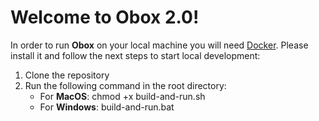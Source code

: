 # Welcome to Obox 2.0!

In order to run **Obox** on your local machine you will need [Docker](https://www.docker.com/products/docker-desktop/). Please install it and follow the next steps to start local development:

1. Clone the repository
2. Run the following command in the root directory:
	- For **MacOS**: chmod +x build-and-run.sh
	- For **Windows**: build-and-run.bat
	